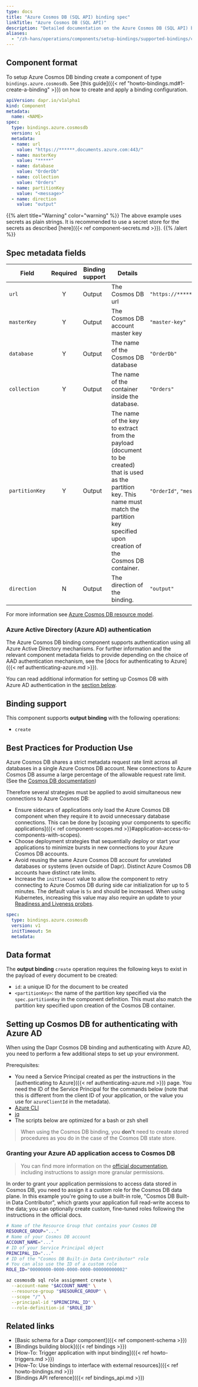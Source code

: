 ```yaml
---
type: docs
title: "Azure Cosmos DB (SQL API) binding spec"
linkTitle: "Azure Cosmos DB (SQL API)"
description: "Detailed documentation on the Azure Cosmos DB (SQL API) binding component"
aliases:
  - "/zh-hans/operations/components/setup-bindings/supported-bindings/cosmosdb/"
---
```


## Component format

To setup Azure Cosmos DB binding create a component of type `bindings.azure.cosmosdb`. See [this guide]({{< ref "howto-bindings.md#1-create-a-binding" >}}) on how to create and apply a binding configuration.


```yaml
apiVersion: dapr.io/v1alpha1
kind: Component
metadata:
  name: <NAME>
spec:
  type: bindings.azure.cosmosdb
  version: v1
  metadata:
  - name: url
    value: "https://******.documents.azure.com:443/"
  - name: masterKey
    value: "*****"
  - name: database
    value: "OrderDb"
  - name: collection
    value: "Orders"
  - name: partitionKey
    value: "<message>"
  - name: direction
    value: "output"
```

{{% alert title="Warning" color="warning" %}}
The above example uses secrets as plain strings. It is recommended to use a secret store for the secrets as described [here]({{< ref component-secrets.md >}}).
{{% /alert %}}

## Spec metadata fields

| Field              | Required | Binding support | Details | Example |
|--------------------|:--------:|--------|---------|---------|
| `url` | Y | Output | The Cosmos DB url | `"https://******.documents.azure.com:443/"` |
| `masterKey` | Y | Output | The Cosmos DB account master key | `"master-key"` |
| `database` | Y | Output | The name of the Cosmos DB database | `"OrderDb"` |
| `collection` | Y | Output | The name of the container inside the database.  | `"Orders"` |
| `partitionKey` | Y | Output | The name of the key to extract from the payload (document to be created) that is used as the partition key. This name must match the partition key specified upon creation of the Cosmos DB container. | `"OrderId"`, `"message"` |
| `direction` | N | Output | The direction of the binding. | `"output"` |

For more information see [Azure Cosmos DB resource model](https://docs.microsoft.com/azure/cosmos-db/account-databases-containers-items).

### Azure Active Directory (Azure AD) authentication

The Azure Cosmos DB binding component supports authentication using all Azure Active Directory mechanisms. For further information and the relevant component metadata fields to provide depending on the choice of AAD authentication mechanism, see the [docs for authenticating to Azure]({{< ref authenticating-azure.md >}}).

You can read additional information for setting up Cosmos DB with Azure AD authentication in the [section below](#setting-up-cosmos-db-for-authenticating-with-azure-ad).

## Binding support

This component supports **output binding** with the following operations:

- `create`

## Best Practices for Production Use

Azure Cosmos DB shares a strict metadata request rate limit across all databases in a single Azure Cosmos DB account. New connections to Azure Cosmos DB assume a large percentage of the allowable request rate limit. (See the [Cosmos DB documentation](https://docs.microsoft.com/azure/cosmos-db/sql/troubleshoot-request-rate-too-large#recommended-solution-3))

Therefore several strategies must be applied to avoid simultaneous new connections to Azure Cosmos DB:

- Ensure sidecars of applications only load the Azure Cosmos DB component when they require it to avoid unnecessary database connections. This can be done by [scoping your components to specific applications]({{< ref component-scopes.md >}}#application-access-to-components-with-scopes).
- Choose deployment strategies that sequentially deploy or start your applications to minimize bursts in new connections to your Azure Cosmos DB accounts.
- Avoid reusing the same Azure Cosmos DB account for unrelated databases or systems (even outside of Dapr). Distinct Azure Cosmos DB accounts have distinct rate limits.
- Increase the `initTimeout` value to allow the component to retry connecting to Azure Cosmos DB during side car initialization for up to 5 minutes. The default value is `5s` and should be increased. When using Kubernetes, increasing this value may also require an update to your [Readiness and Liveness probes](https://kubernetes.io/docs/tasks/configure-pod-container/configure-liveness-readiness-startup-probes/).

```yaml
spec:
  type: bindings.azure.cosmosdb
  version: v1
  initTimeout: 5m
  metadata:
```

## Data format

The **output binding** `create` operation requires the following keys to exist in the payload of every document to be created:

- `id`: a unique ID for the document to be created
- `<partitionKey>`: the name of the partition key specified via the `spec.partitionKey` in the component definition. This must also match the partition key specified upon creation of the Cosmos DB container.

## Setting up Cosmos DB for authenticating with Azure AD

When using the Dapr Cosmos DB binding and authenticating with Azure AD, you need to perform a few additional steps to set up your environment.

Prerequisites:

- You need a Service Principal created as per the instructions in the [authenticating to Azure]({{< ref authenticating-azure.md >}}) page. You need the ID of the Service Principal for the commands below (note that this is different from the client ID of your application, or the value you use for `azureClientId` in the metadata).
- [Azure CLI](https://docs.microsoft.com/cli/azure/install-azure-cli)
- [jq](https://stedolan.github.io/jq/download/)
- The scripts below are optimized for a bash or zsh shell

> When using the Cosmos DB binding, you **don't** need to create stored procedures as you do in the case of the Cosmos DB state store.

### Granting your Azure AD application access to Cosmos DB

> You can find more information on the [official documentation](https://docs.microsoft.com/azure/cosmos-db/how-to-setup-rbac), including instructions to assign more granular permissions.

In order to grant your application permissions to access data stored in Cosmos DB, you need to assign it a custom role for the Cosmos DB data plane. In this example you're going to use a built-in role, "Cosmos DB Built-in Data Contributor", which grants your application full read-write access to the data; you can optionally create custom, fine-tuned roles following the instructions in the official docs.

```sh
# Name of the Resource Group that contains your Cosmos DB
RESOURCE_GROUP="..."
# Name of your Cosmos DB account
ACCOUNT_NAME="..."
# ID of your Service Principal object
PRINCIPAL_ID="..."
# ID of the "Cosmos DB Built-in Data Contributor" role
# You can also use the ID of a custom role
ROLE_ID="00000000-0000-0000-0000-000000000002"

az cosmosdb sql role assignment create \
  --account-name "$ACCOUNT_NAME" \
  --resource-group "$RESOURCE_GROUP" \
  --scope "/" \
  --principal-id "$PRINCIPAL_ID" \
  --role-definition-id "$ROLE_ID"
```

## Related links

- [Basic schema for a Dapr component]({{< ref component-schema >}})
- [Bindings building block]({{< ref bindings >}})
- [How-To: Trigger application with input binding]({{< ref howto-triggers.md >}})
- [How-To: Use bindings to interface with external resources]({{< ref howto-bindings.md >}})
- [Bindings API reference]({{< ref bindings_api.md >}})
